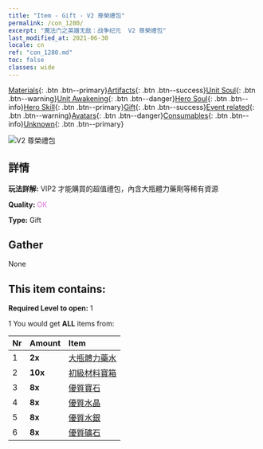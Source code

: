 ```yaml
---
title: "Item - Gift - V2 尊榮禮包"
permalink: /con_1280/
excerpt: "魔法门之英雄无敌：战争纪元  V2 尊榮禮包"
last_modified_at: 2021-06-30
locale: cn
ref: "con_1280.md"
toc: false
classes: wide
---
```

 [Materials](/ItemsCN/){: .btn .btn--primary}[Artifacts](/ItemsCN/Artifacts/){: .btn .btn--success}[Unit Soul](/ItemsCN/UnitSoul/){: .btn .btn--warning}[Unit Awakening](/ItemsCN/UnitAwakening/){: .btn .btn--danger}[Hero Soul](/ItemsCN/HeroSoul/){: .btn .btn--info}[Hero Skill](/ItemsCN/HeroSkill/){: .btn .btn--primary}[Gift](/ItemsCN/Gift/){: .btn .btn--success}[Event related](/ItemsCN/Events/){: .btn .btn--warning}[Avatars](/ItemsCN/Avatars/){: .btn .btn--danger}[Consumables](/ItemsCN/Consumables/){: .btn .btn--info}[Unknown](/ItemsCN/Unknown/){: .btn .btn--primary}

 ![V2 尊榮禮包](/images/t/i_905002.png)

## 詳情
 **玩法詳解:** VIP2 才能購買的超值禮包，內含大瓶體力藥劑等稀有資源

 **Quality:** <span style="color: #DA70D6">OK</span>

 **Type:** Gift

## Gather

  None

## This item contains:

 **Required Level to open:** 1

 1 You would get **ALL** items  from:

  | Nr | Amount |     Item    |
  |:---|:-------|:------------|
  | 1 |  **2x** | [大瓶體力藥水](/cn/Items/con_706/) |  | 
  | 2 |  **10x** | [初級材料寶箱](/cn/Items/con_756/) |  | 
  | 3 |  **8x** | [優質寶石](/cn/Items/mat_16/) |  | 
  | 4 |  **8x** | [優質水晶](/cn/Items/mat_17/) |  | 
  | 5 |  **8x** | [優質水銀](/cn/Items/mat_14/) |  | 
  | 6 |  **8x** | [優質礦石](/cn/Items/mat_12/) |  | 
